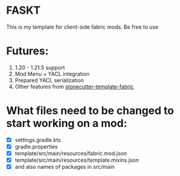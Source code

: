 # FASKT

This is my template for client-side fabric mods. Be free to use

# Futures:
1. 1.20 - 1.21.5 support
2. Mod Menu + YACL integration 
3. Prepared YACL serialization
4. Other features from [stonecutter-template-fabric](https://github.com/stonecutter-versioning/stonecutter-template-fabric)

# What files need to be changed to start working on a mod:
 - [x] settings.gradle.kts
 - [x] gradle.properties
 - [x] template/src/main/resources/fabric.mod.json
 - [x] template/src/main/resources/template.mixins.json
 - [x] and also names of packages in src/main